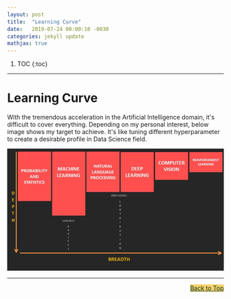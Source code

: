 ```yaml
---
layout: post
title:  "Learning Curve"
date:   2019-07-24 00:00:10 -0030
categories: jekyll update
mathjax: true
---
```


1. TOC
{:toc}
---

# Learning Curve

With the tremendous acceleration in the Artificial Intelligence domain, it's difficult to cover everything. Depending on my personal interest, below image shows my target to achieve. It's like tuning different hyperparameter to create a desirable profile in Data Science field. 

![image](/assets/images/ML_DL_LEARNING_CURVE.jpg)

----

<a href="#Top" style="color:#023628;background-color: #f7d06a;float: right;">Back to Top</a>


